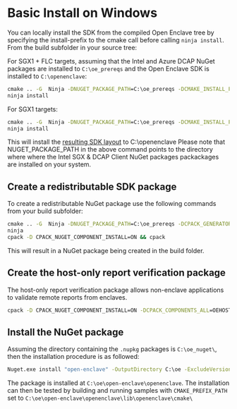 Basic Install on Windows
========================

You can locally install the SDK from the compiled Open Enclave tree by specifying
the install-prefix to the cmake call before calling `ninja install`.
From the build subfolder in your source tree:

For SGX1 + FLC targets, assuming that the Intel and Azure DCAP NuGet packages are installed to `C:\oe_prereqs` and the Open Enclave SDK is installed to `C:\openenclave`:

```cmd
cmake .. -G  Ninja -DNUGET_PACKAGE_PATH=C:\oe_prereqs -DCMAKE_INSTALL_PREFIX:PATH=C:\openenclave
ninja install
```

For SGX1 targets:

```cmd
cmake .. -G  Ninja -DNUGET_PACKAGE_PATH=C:\oe_prereqs -DCMAKE_INSTALL_PREFIX:PATH=C:\openenclave
ninja install
```

This will install the [resulting SDK layout](/docs/GettingStartedDocs/Windows_using_oe_sdk.md#open-enclave-sdk-layout) to C:\openenclave
Please note that NUGET_PACKAGE_PATH in the above command points to the directory where where the Intel SGX & DCAP Client NuGet packages packackages are installed on your system.

## Create a redistributable SDK package

To create a redistributable NuGet package use the following commands from your build subfolder:

```cmd
cmake .. -G  Ninja -DNUGET_PACKAGE_PATH=C:\oe_prereqs -DCPACK_GENERATOR=NuGet
ninja
cpack -D CPACK_NUGET_COMPONENT_INSTALL=ON && cpack
```

This will result in a NuGet package being created in the build folder.

## Create the host-only report verification package

The host-only report verification package allows non-enclave applications to
validate remote reports from enclaves.

```cmd
cpack -D CPACK_NUGET_COMPONENT_INSTALL=ON -DCPACK_COMPONENTS_ALL=OEHOSTVERIFY && cpack
```

## Install the NuGet package

Assuming the directory containing the `.nupkg` packages is `C:\oe_nuget\`, then the installation procedure is as followed:

```cmd
Nuget.exe install "open-enclave" -OutputDirectory C:\oe -ExcludeVersion -Source C:\oe_nuget\
```

The package is installed at `C:\oe\open-enclave\openenclave`. The installation can then be tested by building and running samples with `CMAKE_PREFIX_PATH` set to `C:\oe\open-enclave\openenclave\lib\openenclave\cmake\`